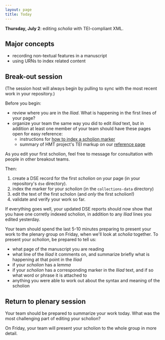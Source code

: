 ```yaml
---
layout: page
title: Today
---
```


**Thursday, July 2**: editing *scholia* with TEI-compliant XML.


##  Major concepts

- recording non-textual features in a manuscript
- using URNs to index related content


## Break-out session



(The session host will always begin by pulling to sync with the most recent work in your repository.)

Before you begin:

- review where you are in the *Iliad*. What is happening in the first lines of your page?
- organize your team the same way you did to edit *Iliad* text, but in addition at least one member of your team should have these pages open for easy reference:
    - instructions for [how to index a scholion marker](https://github.com/neelsmith/transmission-evolution/wiki/Recording-non-textual-features)
    - summary of HMT project's TEI markup on our [reference page](https://homermultitext.github.io/se2020/references/)

As you edit your first scholion, feel free to message for consultation with people in other breakout teams.





Then:

1. create a DSE record for the first *scholion* on your page (in your repository's `dse` directory).
2. index the marker for your *scholion* (in the `collections-data` directory)
3. edit the text of the first scholon (and *only* the first scholion!)
4. validate and verify your work so far.  

If everything goes well, your updated DSE reports should now show that you have one corretly indexed scholion, in addition to any *Iliad* lines you edited yesterday.

Your team should spend the last 5-10 minutes preparing to present your work to the plenary group on Friday, when we'll look at *scholia* together.  To present your *scholion*, be prepared to tell us:

- what page of the manuscript you are reading
- what line of the *Iliad* it comments on, and summarize briefly what is happening at that point in the *Iliad*
- if your *scholion* has a *lemma*
- if your *scholion* has a corresponding marker in the *Iliad* text, and if so what word or phrase it is attached to
- anything you were able to work out about the syntax and meaning of the scholion


## Return to plenary session

Your team should be prepared to summarize your work today. What was the most challenging part of editing your scholion?

On Friday, your team will present your scholion to the whole group in more detail.

